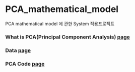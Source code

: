 # PCA_mathematical_model
PCA mathematical model 에 관한 System 적용프로젝트 



### What is PCA(Principal Component Analysis)   [page](https://github.com/youngbinwoo/PCA_mathematical_model/tree/master/What%20is%20PCA)

### Data   [page](https://github.com/youngbinwoo/PCA_mathematical_model/tree/master/Data)


### PCA Code   [page](https://github.com/youngbinwoo/PCA_mathematical_model/tree/master/Code)

